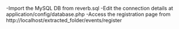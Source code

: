 -Import the MySQL DB from reverb.sql
-Edit the connection details at application/config/database.php
-Access the registration page from
	http://localhost/extracted_folder/events/register
